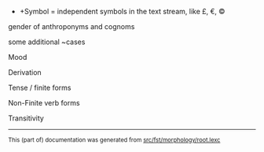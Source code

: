 

* +Symbol = independent symbols in the text stream, like £, €, ©

gender of anthroponyms and cognoms

some additional ~cases

Mood

Derivation

Tense / finite forms

Non-Finite verb forms

Transitivity

* * *

<small>This (part of) documentation was generated from [src/fst/morphology/root.lexc](https://github.com/lpg-milab/lang-khk/blob/main/src/fst/morphology/root.lexc)</small>
